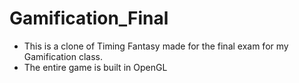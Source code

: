 # Gamification_Final
* This is a clone of Timing Fantasy made for the final exam for my Gamification class.
* The entire game is built in OpenGL

